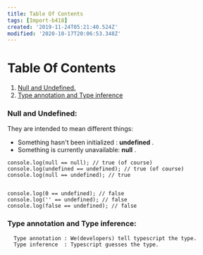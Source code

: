 ```yaml
---
title: Table Of Contents
tags: [Import-b418]
created: '2019-11-24T05:21:40.524Z'
modified: '2020-10-17T20:06:53.348Z'
---
```


# Table Of Contents
1. [ Null and Undefined. ](#null_undefined)
2. [Type annotation and Type inference ](#annotation_inference)



<a name="null_undefined"></a>
### Null and Undefined:
They are intended to mean different things:
* Something hasn't been initialized : **undefined** .
* Something is currently unavailable: **null** .
```
console.log(null == null); // true (of course)
console.log(undefined == undefined); // true (of course)
console.log(null == undefined); // true


console.log(0 == undefined); // false
console.log('' == undefined); // false
console.log(false == undefined); // false

```

<a name="annotation_inference"></a>
### Type annotation and Type inference:
```
  Type annotation : We(developers) tell typescript the type.
  Type inference  : Typescript guesses the type. 
```

